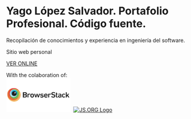 # Yago López Salvador. Portafolio Profesional. Código fuente.

Recopilación de conocimientos y experiencia en ingeniería del software.

Sitio web personal

<a href="https://yagolopez.github.io" target="_blank">VER ONLINE</a>

<div>With the colaboration of: </div>

<div>
<a href="https://www.browserstack.com/" target="_blank"><img src="browserstack-logo.png" height="90px"></a>&nbsp;
<a href="https://js.org" target="_blank" title="JS.ORG | JavaScript Community"><img src="https://logo.js.org/bright_horz.png" width="102" alt="JS.ORG Logo"></a>
</div>
